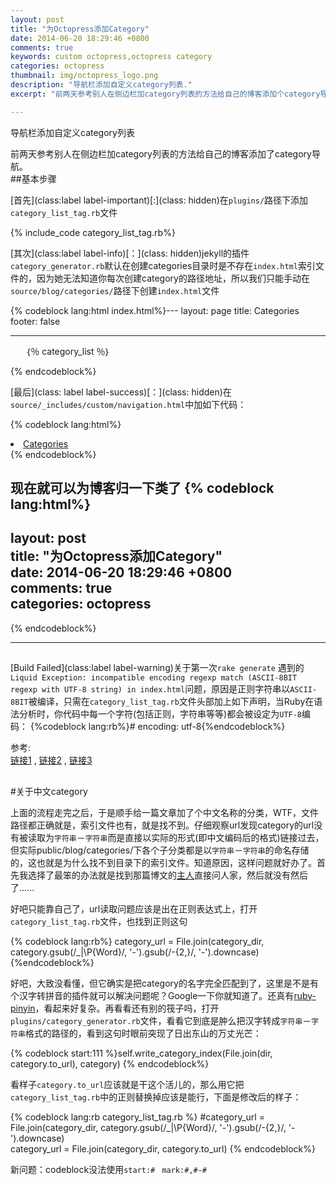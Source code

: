 ```yaml
---
layout: post  
title: "为Octopress添加Category"  
date: 2014-06-20 18:29:46 +0800  
comments: true    
keywords: custom octopress,octopress category
categories: octopress    
thumbnail: img/octopress_logo.png
description: "导航栏添加自定义category列表."
excerpt: "前两天参考别人在侧边栏加category列表的方法给自己的博客添加个category导航。基本步骤..."  

---
```


导航栏添加自定义category列表

前两天参考别人在侧边栏加category列表的方法给自己的博客添加了category导航。     
##基本步骤  

[首先](class:label label-important)[:](class: hidden)在`plugins/`路径下添加`category_list_tag.rb`文件    

{% include_code category_list_tag.rb%}      
  
[其次](class:label label-info)[：](class: hidden)jekyll的插件`category_generator.rb`默认在创建categories目录时是不存在`index.html`索引文件的，因为她无法知道你每次创建category的路径地址，所以我们只能手动在`source/blog/categories/`路径下创建`index.html`文件  

{% codeblock lang:html index.html%}---
layout: page
title: Categories
footer: false  

---

<div>
   <ul id="categories">
    ｛％ category_list ％｝<!--此处是中文输入，不要直接复制-->
   </ul>
</div>
{% endcodeblock%}  
  

[最后](class: label label-success)[：](class: hidden)在`source/_includes/custom/navigation.html`中加如下代码：  
  
{% codeblock lang:html%}
<li><a href="{{ root_url }}/blog/categories">Categories</a></li>
{% endcodeblock%}      

现在就可以为博客归一下类了
{% codeblock lang:html%}
---
layout: post  
title: "为Octopress添加Category"  
date: 2014-06-20 18:29:46 +0800  
comments: true  
categories: octopress
---
{% endcodeblock%}     

---    
  
## 
[Build Failed](class:label label-warning)关于第一次`rake generate` 遇到的
`Liquid Exception: incompatible encoding regexp match (ASCII-8BIT regexp with UTF-8 string) in index.html`问题，原因是正则字符串以`ASCII-8BIT`被编译，只需在`category_list_tag.rb`文件头部加上如下声明，当Ruby在语法分析时，你代码中每一个字符(包括正则，字符串等等)都会被设定为`UTF-8`编码：
{%codeblock lang:rb%}# encoding: utf-8{%endcodeblock%}

参考:  
[链接1](http://wangzz.github.io/blog/2014/04/28/custom-your-octopress-blog/) , [链接2](http://codemacro.com/tags/octopress/) , [链接3](http://stackoverflow.com/questions/9857443/ruby-regex-error-incompatible-encoding-regexp-match-ascii-8bit-regexp-with-utf)    

##  
#关于中文category  
  
上面的流程走完之后，于是顺手给一篇文章加了个中文名称的分类，WTF，文件路径都正确就是，索引文件也有，就是找不到。仔细观察url发现category的url没有被读取为`字符串`－`字符串`而是直接以实际的形式(即中文编码后的格式)链接过去，但实际public/blog/categories/下各个子分类都是以`字符串`－`字符串`的命名存储的，这也就是为什么找不到目录下的索引文件。知道原因，这样问题就好办了。首先我选择了最笨的办法就是找到那篇博文的[主人](http://weibo.com/foogry/profile?s=6cm7D0)直接问人家，然后就没有然后了......  
  
好吧只能靠自己了，url读取问题应该是出在正则表达式上，打开`category_list_tag.rb`文件，也找到正则这句  

{% codeblock lang:rb%}
category_url = File.join(category_dir, category.gsub(/_|\P{Word}/, '-').gsub(/-{2,}/, '-').downcase)
{%endcodeblock%}    

好吧，大致没看懂，但它确实是把category的名字完全匹配到了，这里是不是有个汉字转拼音的插件就可以解决问题呢？Google一下你就知道了。还真有[ruby-pinyin](https://github.com/janx/ruby-pinyin)，看起来好复杂。再看看还有别的筏子吗，打开`plugins/category_generator.rb`文件，看看它到底是肿么把汉字转成`字符串`－`字符串`格式的路径的，看到这句时眼前突现了日出东山的万丈光芒：  

{% codeblock start:111 %}self.write_category_index(File.join(dir, category.to_url), category)
{% endcodeblock%}  

看样子`category.to_url`应该就是干这个活儿的，那么用它把`category_list_tag.rb`中的正则替换掉应该是能行，下面是修改后的样子：

{% codeblock lang:rb category_list_tag.rb %}
#category_url = File.join(category_dir, category.gsub(/_|\P{Word}/, '-').gsub(/-{2,}/, '-').downcase)  
category_url = File.join(category_dir, category.to_url)
{% endcodeblock%}
  
新问题：codeblock没法使用`start:# ` `mark:#,#-#`